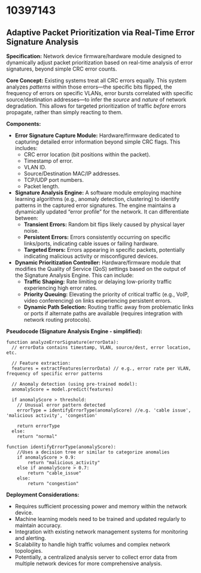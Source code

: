 # 10397143

## Adaptive Packet Prioritization via Real-Time Error Signature Analysis

**Specification:** Network device firmware/hardware module designed to dynamically adjust packet prioritization based on real-time analysis of error signatures, beyond simple CRC error counts.

**Core Concept:** Existing systems treat all CRC errors equally. This system analyzes *patterns* within those errors—the specific bits flipped, the frequency of errors on specific VLANs, error bursts correlated with specific source/destination addresses—to infer the *source* and *nature* of network degradation.  This allows for targeted prioritization of traffic *before* errors propagate, rather than simply reacting to them.

**Components:**

*   **Error Signature Capture Module:** Hardware/firmware dedicated to capturing detailed error information beyond simple CRC flags. This includes:
    *   CRC error location (bit positions within the packet).
    *   Timestamp of error.
    *   VLAN ID.
    *   Source/Destination MAC/IP addresses.
    *   TCP/UDP port numbers.
    *   Packet length.
*   **Signature Analysis Engine:** A software module employing machine learning algorithms (e.g., anomaly detection, clustering) to identify patterns in the captured error signatures.  The engine maintains a dynamically updated “error profile” for the network.  It can differentiate between:
    *   **Transient Errors:** Random bit flips likely caused by physical layer noise.
    *   **Persistent Errors:** Errors consistently occurring on specific links/ports, indicating cable issues or failing hardware.
    *   **Targeted Errors:** Errors appearing in specific packets, potentially indicating malicious activity or misconfigured devices.
*   **Dynamic Prioritization Controller:**  Hardware/firmware module that modifies the Quality of Service (QoS) settings based on the output of the Signature Analysis Engine.  This can include:
    *   **Traffic Shaping:** Rate limiting or delaying low-priority traffic experiencing high error rates.
    *   **Priority Queuing:** Elevating the priority of critical traffic (e.g., VoIP, video conferencing) on links experiencing persistent errors.
    *   **Dynamic Path Selection:**  Routing traffic away from problematic links or ports if alternate paths are available (requires integration with network routing protocols).

**Pseudocode (Signature Analysis Engine - simplified):**

```
function analyzeErrorSignature(errorData):
  // errorData contains timestamp, VLAN, source/dest, error location, etc.

  // Feature extraction:
  features = extractFeatures(errorData) // e.g., error rate per VLAN, frequency of specific error patterns

  // Anomaly detection (using pre-trained model):
  anomalyScore = model.predict(features)

  if anomalyScore > threshold:
    // Unusual error pattern detected
    errorType = identifyErrorType(anomalyScore) //e.g. 'cable issue', 'malicious activity', 'congestion'

    return errorType
  else:
    return "normal"

function identifyErrorType(anomalyScore):
    //Uses a decision tree or similar to categorize anomalies
    if anomalyScore > 0.9:
        return "malicious_activity"
    else if anomalyScore > 0.7:
        return "cable_issue"
    else:
        return "congestion"

```

**Deployment Considerations:**

*   Requires sufficient processing power and memory within the network device.
*   Machine learning models need to be trained and updated regularly to maintain accuracy.
*   Integration with existing network management systems for monitoring and alerting.
*   Scalability to handle high traffic volumes and complex network topologies.
*   Potentially, a centralized analysis server to collect error data from multiple network devices for more comprehensive analysis.